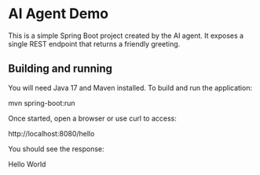 # AI Agent Demo

This is a simple Spring Boot project created by the AI agent. It exposes a single REST endpoint that returns a friendly greeting.

## Building and running

You will need Java 17 and Maven installed. To build and run the application:

mvn spring-boot:run

Once started, open a browser or use curl to access:

http://localhost:8080/hello

You should see the response:

Hello World
